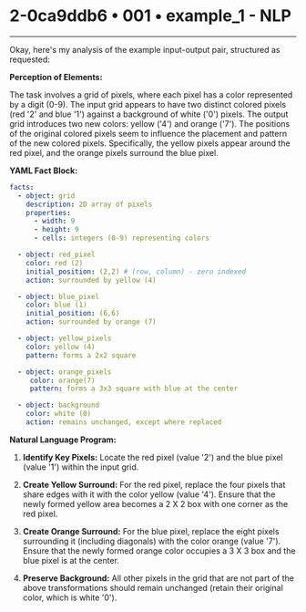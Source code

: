 # 2-0ca9ddb6 • 001 • example_1 - NLP

---
Okay, here's my analysis of the example input-output pair, structured as requested:

**Perception of Elements:**

The task involves a grid of pixels, where each pixel has a color represented by a digit (0-9). The input grid appears to have two distinct colored pixels (red '2' and blue '1') against a background of white ('0') pixels. The output grid introduces two new colors: yellow ('4') and orange ('7'). The positions of the original colored pixels seem to influence the placement and pattern of the new colored pixels. Specifically, the yellow pixels appear around the red pixel, and the orange pixels surround the blue pixel.

**YAML Fact Block:**



```yaml
facts:
  - object: grid
    description: 2D array of pixels
    properties:
      - width: 9
      - height: 9
      - cells: integers (0-9) representing colors

  - object: red_pixel
    color: red (2)
    initial_position: (2,2) # (row, column) - zero indexed
    action: surrounded by yellow (4)

  - object: blue_pixel
    color: blue (1)
    initial_position: (6,6)
    action: surrounded by orange (7)

  - object: yellow_pixels
    color: yellow (4)
    pattern: forms a 2x2 square

  - object: orange_pixels
     color: orange(7)
     pattern: forms a 3x3 square with blue at the center

  - object: background
    color: white (0)
    action: remains unchanged, except where replaced
```



**Natural Language Program:**

1.  **Identify Key Pixels:** Locate the red pixel (value '2') and the blue pixel (value '1') within the input grid.

2.  **Create Yellow Surround:** For the red pixel, replace the four pixels that share edges with it with the color yellow (value '4'). Ensure that the newly formed yellow area becomes a 2 X 2 box with one corner as the red pixel.

3.  **Create Orange Surround:** For the blue pixel, replace the eight pixels surrounding it (including diagonals) with the color orange (value '7'). Ensure that the newly formed orange color occupies a 3 X 3 box and the blue pixel is at the center.

4.  **Preserve Background:** All other pixels in the grid that are not part of the above transformations should remain unchanged (retain their original color, which is white '0').

